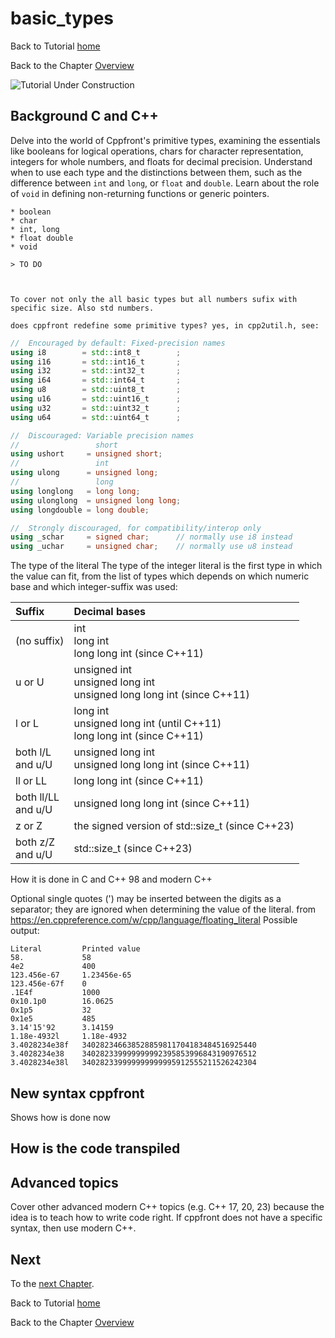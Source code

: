 # basic_types


Back to Tutorial [home](../README.md)

Back to the Chapter [Overview](basic_data_types/Overview.md)

![Tutorial Under Construction](../TutorialUnderConstruction.png)

## Background C and C++

Delve into the world of Cppfront's primitive types, examining the essentials like booleans for logical operations, chars for character representation, integers for whole numbers, and floats for decimal precision. Understand when to use each type and the distinctions between them, such as the difference between `int` and `long`, or `float` and `double`. Learn about the role of `void` in defining non-returning functions or generic pointers.
	
	* boolean	
	* char
	* int, long
	* float double
	* void

	> TO DO
	
	

	To cover not only the all basic types but all numbers sufix with specific size. Also std numbers.

	does cppfront redefine some primitive types? yes, in cpp2util.h, see:
```C++
//  Encouraged by default: Fixed-precision names
using i8        = std::int8_t        ;
using i16       = std::int16_t       ;
using i32       = std::int32_t       ;
using i64       = std::int64_t       ;
using u8        = std::uint8_t       ;
using u16       = std::uint16_t      ;
using u32       = std::uint32_t      ;
using u64       = std::uint64_t      ;

//  Discouraged: Variable precision names
//                 short
using ushort     = unsigned short;
//                 int
using ulong      = unsigned long;
//                 long
using longlong   = long long;
using ulonglong  = unsigned long long;
using longdouble = long double;

//  Strongly discouraged, for compatibility/interop only
using _schar     = signed char;      // normally use i8 instead
using _uchar     = unsigned char;    // normally use u8 instead
```


The type of the literal
The type of the integer literal is the first type in which the value can fit, from the list of types which depends on which numeric base and which integer-suffix was used:

| Suffix                | Decimal bases                                                              |
| :-------------------- | :------------------------------------------------------------------------- |
| (no suffix)           | int<br>long int<br>long long int (since C++11)                             |
| u or U                | unsigned int<br>unsigned long int<br>unsigned long long int (since C++11)  |
| l or L                | long int<br>unsigned long int (until C++11)<br>long long int (since C++11) |
| both l/L<br>and u/U   | unsigned long int<br>unsigned long long int (since C++11)                  |
| ll or LL              | long long int (since C++11)                                                |
| both ll/LL<br>and u/U | unsigned long long int (since C++11)                                       |
| z or Z                | the signed version of std::size_t (since C++23)                            |
| both z/Z<br>and u/U   | std::size_t (since C++23)                                                  |


How it is done in C and C++ 98 and modern C++

Optional single quotes (') may be inserted between the digits as a separator; they are ignored when determining the value of the literal.
from https://en.cppreference.com/w/cpp/language/floating_literal
Possible output:
```
Literal         Printed value
58.             58
4e2             400
123.456e-67     1.23456e-65
123.456e-67f    0
.1E4f           1000
0x10.1p0        16.0625
0x1p5           32
0x1e5           485
3.14'15'92      3.14159
1.18e-4932l     1.18e-4932
3.4028234e38f   340282346638528859811704183484516925440
3.4028234e38    340282339999999992395853996843190976512
3.4028234e38l   340282339999999999995912555211526242304
```

## New syntax cppfront

Shows how is done now


## How is the code transpiled

## Advanced topics

Cover other advanced modern C++ topics (e.g. C++ 17, 20, 23) because the idea is to teach how to write code right.
If cppfront does not have a specific syntax, then use modern C++.






## Next

To the [next Chapter](Variables.md).

Back to Tutorial [home](../README.md)

Back to the Chapter [Overview](Overview.md)

